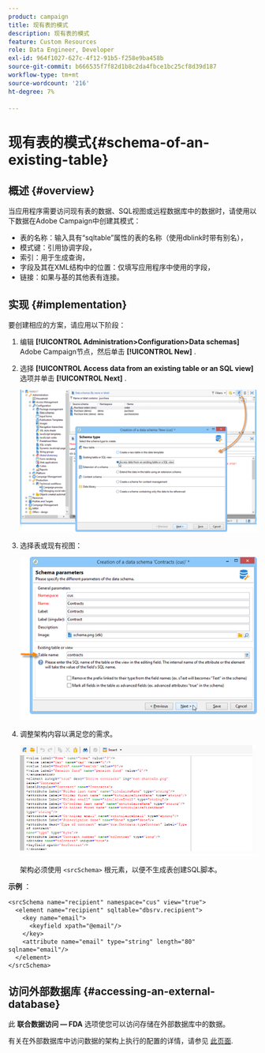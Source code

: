 ```yaml
---
product: campaign
title: 现有表的模式
description: 现有表的模式
feature: Custom Resources
role: Data Engineer, Developer
exl-id: 964f1027-627c-4f12-91b5-f258e9ba458b
source-git-commit: b666535f7f82d1b8c2da4fbce1bc25cf8d39d187
workflow-type: tm+mt
source-wordcount: '216'
ht-degree: 7%

---
```


# 现有表的模式{#schema-of-an-existing-table}

## 概述 {#overview}

当应用程序需要访问现有表的数据、SQL视图或远程数据库中的数据时，请使用以下数据在Adobe Campaign中创建其模式：

* 表的名称：输入具有“sqltable”属性的表的名称（使用dblink时带有别名），
* 模式键：引用协调字段，
* 索引：用于生成查询，
* 字段及其在XML结构中的位置：仅填写应用程序中使用的字段，
* 链接：如果与基的其他表有连接。

## 实现 {#implementation}

要创建相应的方案，请应用以下阶段：

1. 编辑 **[!UICONTROL Administration>Configuration>Data schemas]** Adobe Campaign节点，然后单击 **[!UICONTROL New]** .
1. 选择 **[!UICONTROL Access data from an existing table or an SQL view]** 选项并单击 **[!UICONTROL Next]** .

   ![](assets/s_ncs_configuration_extand_a_schema.png)

1. 选择表或现有视图：

   ![](assets/s_ncs_configuration_select_table.png)

1. 调整架构内容以满足您的需求。

   ![](assets/s_ncs_configuration_view_create_schema.png)

   架构必须使用 `<srcSchema>` 根元素，以便不生成表创建SQL脚本。

**示例** ：

```
<srcSchema name="recipient" namespace="cus" view="true">
  <element name="recipient" sqltable="dbsrv.recipient">
    <key name="email">
      <keyfield xpath="@email"/>
    </key>   
    <attribute name="email" type="string" length="80" sqlname="email"/>
  </element>
</srcSchema>
```

## 访问外部数据库 {#accessing-an-external-database}

此 **联合数据访问 — FDA** 选项使您可以访问存储在外部数据库中的数据。

有关在外部数据库中访问数据的架构上执行的配置的详情，请参见 [此页面](../../installation/using/creating-data-schema.md).
